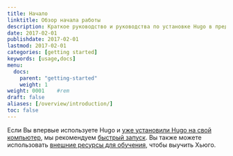 ```yaml
---
title: Начало
linktitle: Обзор начала работы
description: Краткое руководство и руководства по установке Hugo в предпочитаемой Вами операционной системе.
date: 2017-02-01
publishdate: 2017-02-01
lastmod: 2017-02-01
categories: [getting started]
keywords: [usage,docs]
menu:
  docs:
    parent: "getting-started"
    weight: 1
weight: 0001	#rem
draft: false
aliases: [/overview/introduction/]
toc: false
---
```


Если Вы впервые используете Hugo и [уже установили Hugo на свой компьютер][installed], мы рекомендуем [быстрый запуск][quick start]. Вы также можете использовать [внешние ресурсы для обучения][external learning resources], чтобы выучить Хьюго.

[installed]: /getting-started/installing/
[quick start]: /getting-started/quick-start/
[external learning resources]: /getting-started/external-learning-resources/

